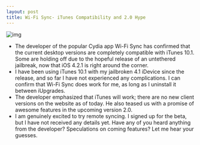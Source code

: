 ```yaml
---
layout: post
title: Wi-Fi Sync- iTunes Compatibility and 2.0 Hype
---
```

![img](http://media.idownloadblog.com/wp-content/uploads/2010/10/Wi-Fi-Sync.png)
* The developer of the popular Cydia app Wi-Fi Sync has confirmed that the current desktop versions are completely compatible with iTunes 10.1. Some are holding off due to the hopeful release of an untethered jailbreak, now that iOS 4.2.1 is right around the corner.
* I have been using iTunes 10.1 with my jailbroken 4.1 iDevice since the release, and so far I have not experienced any complications. I can confirm that Wi-Fi Sync does work for me, as long as I uninstall it between iUpgrades.
* The developer emphasized that iTunes will work; there are no new client versions on the website as of today. He also teased us with a promise of awesome features in the upcoming version 2.0.
* I am genuinely excited to try remote syncing. I signed up for the beta, but I have not received any details yet. Have any of you heard anything from the developer? Speculations on coming features? Let me hear your guesses.

